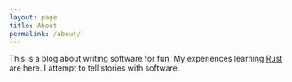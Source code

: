 ```yaml
---
layout: page
title: About
permalink: /about/
---
```


This is a blog about writing software for fun. My experiences learning 
[Rust](www.rust-lang.org/en-US) are here. I attempt to tell stories with
software.

